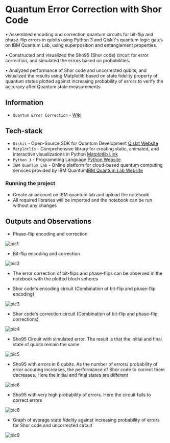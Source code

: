 # Quantum Error Correction with Shor Code

•	Assembled encoding and correction quantum circuits for bit-flip and phase-flip errors in qubits using Python 3 and Qiskit's quantum logic gates on IBM Quantum Lab, using superposition and entanglement properties.

• Constructed and visualized the Sho95 (Shor code) circuit for error correction, and simulated the errors based on probabilities.

• Analyzed performance of Shor code and uncorrected qubits, and visualized the results using Matplotlib based on state fidelity property of quantum states plotted against increasing probability of errors to verify the accuracy after Quantum state measurements.

## Information

* `Quantum Error Correction` - [Wiki](https://en.wikipedia.org/wiki/Quantum_error_correction)

## Tech-stack
* `Qiskit` - Open-Source SDK for Quantum Development  [Qiskit Website](https://qiskit.org/)
* `Matplotlib` - Comprehensive library for creating static, animated, and interactive visualizations in Python [Matplotlib Link](https://matplotlib.org/)
* `Python 3` - Programming Language [Python Website](https://www.python.org/)
* `IBM Quantum Lab` - Online platform for cloud-based quantum computing services provided by IBM Quantum[IBM Quantum Lab Website](https://lab.quantum-computing.ibm.com)


### Running the project 
* Create an account on IBM quantum lab and upload the notebook
* All required libraries will be imported and the notebook can be run without any changes

## Outputs and Observations

* Phase-flip encoding and correction

![pic1](https://user-images.githubusercontent.com/20452759/235585985-8381b79c-5ca0-44fe-81ce-810b6f7b573a.png)

* Bit-flip encoding and correction

![pic2](https://user-images.githubusercontent.com/20452759/235585991-338b8395-5449-4a25-9286-900d9c08a769.png)

* The error correction of bit-flips and phase-flips can be observed in the notebook with the plotted bloch spheres

* Shor code's encoding circuit (Combination of bit-flip and phase-flip encoding)

![pic3](https://user-images.githubusercontent.com/20452759/235586024-f40491c5-3985-4a86-9d2a-c5759b5f1d91.png)

* Shor code's correction circuit (Combination of bit-flip and phase-flip corrections)

![pic4](https://user-images.githubusercontent.com/20452759/235586034-0421f861-b2f7-4d27-91ef-7266c947ea2c.png)

* Sho95 Circuit with simulated error. The result is that the initial and final state of qubits remain the same

![pic5](https://user-images.githubusercontent.com/20452759/235586043-72c366c8-6504-45d3-9ea2-77333bd2838f.png)

* Sho95 with errors in 6 qubits. As the number of errors/ probability of error occuring increases, the performance of Shor code to correct them decreases. Here the initial and final states are different


![pic6](https://user-images.githubusercontent.com/20452759/235586059-65045361-e3a3-43f1-8baa-6c6773195e7f.png)

* Sho95 with very high probability of errors. Here the circuit fails to correct errors

![pic8](https://user-images.githubusercontent.com/20452759/235586069-f6862727-5285-46a1-bc94-6ccfb05c18df.png)

* Graph of average state fidelity against increasing probability of errors for Shor code and uncorrected circuit

![pic9](https://user-images.githubusercontent.com/20452759/235586086-f8b1663d-3bbf-4330-b934-3f366c931e04.png)
